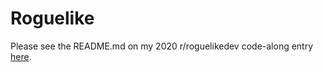 # Roguelike


Please see the README.md on my 2020 r/roguelikedev code-along entry [here](https://github.com/CGirdlestone/SDL2-Cpp-Roguelike/blob/master/README.md).
